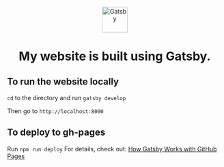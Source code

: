 <p align="center">
  <a href="https://www.gatsbyjs.com">
    <img alt="Gatsby" src="https://www.gatsbyjs.com/Gatsby-Monogram.svg" width="60" />
  </a>
</p>
<h1 align="center">
  My website is built using Gatsby.
</h1>

## To run the website locally
```cd``` to the directory and run ```gatsby develop```

Then go to `http://localhost:8000`

## To deploy to gh-pages
Run ```npm run deploy```
For details, check out: [How Gatsby Works with GitHub Pages](https://www.gatsbyjs.com/docs/how-to/previews-deploys-hosting/how-gatsby-works-with-github-pages/)
